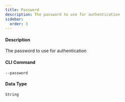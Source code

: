 ```yaml
---
title: Password
description: The password to use for authentication
sidebar:
  order: 3
---
```


<!-- This file is automatically generated. Any modifications made directly to this file
  may be overwritten. For more details on how this file is generated and how to use
  the related commands, refer to the documentation available in the `internal/cmd/cmd_*.go` files.
-->

#### Description

The password to use for authentication

#### CLI Command

```
--password 
```





#### Data Type
```
String
```
